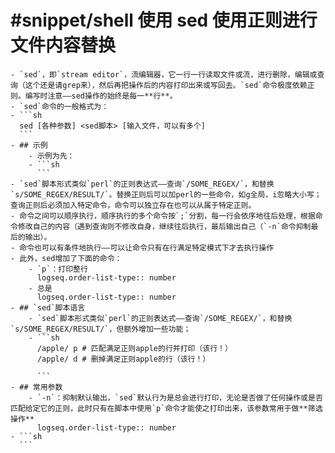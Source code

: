 # #snippet/shell 使用 sed 使用正则进行文件内容替换
	- `sed`，即`stream editor`，流编辑器，它一行一行读取文件或流，进行删除，编辑或查询（这个还是请grep来），然后再把操作后的内容打印出来或写回去。`sed`命令极度依赖正则。编写时注意——sed操作的始终是每一**行**。
	- `sed`命令的一般格式为：
	- ```sh
	  sed [各种参数] <sed脚本> [输入文件，可以有多个]
	  ```
	- ## 示例
		- 示例为先：
		- ```sh
		  ```
	- `sed`脚本形式类似`perl`的正则表达式——查询`/SOME_REGEX/`，和替换`s/SOME_REGEX/RESULT/`。替换正则后可以加perl的一些命令，如g全局，i忽略大小写；查询正则后必须加入特定命令，命令可以独立存在也可以从属于特定正则。
	- 命令之间可以顺序执行，顺序执行的多个命令按`;`分割，每一行会依序地往后处理，根据命令修改自己的内容（遇到查询则不修改自身，继续往后执行，最后输出自己（`-n`命令抑制最后的输出）。
	- 命令也可以有条件地执行——可以让命令只有在行满足特定模式下才去执行操作
	- 此外，sed增加了下面的命令：
		- `p`：打印整行
		  logseq.order-list-type:: number
		- 总是
		  logseq.order-list-type:: number
	- ## `sed`脚本语言
		- `sed`脚本形式类似`perl`的正则表达式——查询`/SOME_REGEX/`，和替换`s/SOME_REGEX/RESULT/`，但额外增加一些功能；
		- ```sh
		  /apple/ p # 匹配满足正则apple的行并打印（该行！）
		  /apple/ d # 删掉满足正则apple的行（该行！）
		  
		  ```
	- ## 常用参数
		- `-n`：抑制默认输出，`sed`默认行为是总会进行打印，无论是否做了任何操作或是否匹配给定它的正则，此时只有在脚本中使用`p`命令才能使之打印出来，该参数常用于做**筛选操作**
		  logseq.order-list-type:: number
	- ```sh
	  ```